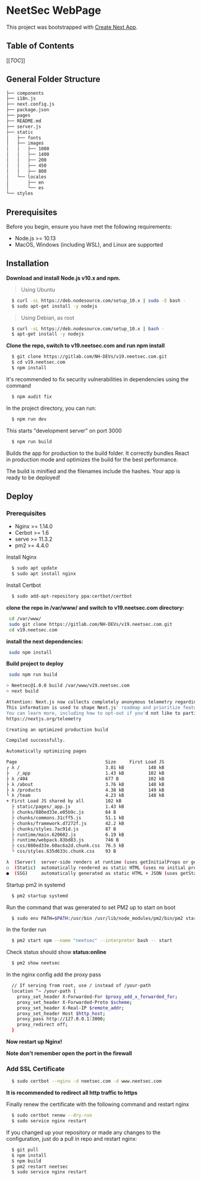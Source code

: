 # NeetSec WebPage

This project was bootstrapped with [Create Next App](https://github.com/vercel/next.js#readme).

## Table of Contents

[[_TOC_]] 

## General Folder Structure

```sh
├── components
├── i18n.js
├── next.config.js
├── package.json
├── pages
├── README.md
├── server.js
├── static
│   ├── fonts
│   ├── images
│   │   ├── 1000
│   │   ├── 1400
│   │   ├── 200
│   │   ├── 450
│   │   ├── 800
│   └── locales
│       ├── en
│       └── es
└── styles
```

## Prerequisites

Before you begin, ensure you have met the following requirements:

* Node.js >= 10.13
* MacOS, Windows (including WSL), and Linux are supported

## Installation

**Download and install Node.js v10.x and npm.**

> Using Ubuntu

```sh
  $ curl -sL https://deb.nodesource.com/setup_10.x | sudo -E bash -
  $ sudo apt-get install -y nodejs
```
> Using Debian, as root

```sh
  $ curl -sL https://deb.nodesource.com/setup_10.x | bash - 
  $ apt-get install -y nodejs
```

**Clone the repo, switch to v19.neetsec.com and run npm install**

```sh
  $ git clone https://gitlab.com/NH-DEVs/v19.neetsec.com.git
  $ cd v19.neetsec.com
  $ npm install
```

It's recommended to fix security vulnerabilities in dependencies using the command

```sh
  $ npm audit fix
```

In the project directory, you can run:

```sh
  $ npm run dev
```

This starts "development server" on port 3000

```sh
  $ npm run build
``` 

Builds the app for production to the build folder.
It correctly bundles React in production mode and optimizes the build for the best performance.

The build is minified and the filenames include the hashes.
Your app is ready to be deployed!

## Deploy

### Prerequisites

* Nginx >= 1.14.0
* Cerbot >= 1.6
* serve >= 11.3.2
* pm2 >= 4.4.0

Install Nginx 

```sh
  $ sudo apt update
  $ sudo apt install nginx
``` 

Install Certbot

```sh
  $ sudo add-apt-repository ppa:certbot/certbot
```

**clone the repo in /var/www/ and switch to v19.neetsec.com directory:**

```sh
 cd /var/www/
 sudo git clone https://gitlab.com/NH-DEVs/v19.neetsec.com.git
 cd v19.neetsec.com
```

**install the next dependencies:**

```sh
 sudo npm install
```

**Build project to deploy**

```sh
 sudo npm run build
```

```sh
> Neetsec@1.0.0 build /var/www/v19.neetsec.com
> next build

Attention: Next.js now collects completely anonymous telemetry regarding usage.
This information is used to shape Next.js' roadmap and prioritize features.
You can learn more, including how to opt-out if you'd not like to participate in this anonymous program, by visiting the following URL:
https://nextjs.org/telemetry

Creating an optimized production build  

Compiled successfully.

Automatically optimizing pages  

Page                                 Size     First Load JS
┌ λ /                                3.81 kB         148 kB
├   /_app                            1.43 kB         102 kB
├ λ /404                             677 B           102 kB
├ λ /about                           3.76 kB         148 kB
├ λ /products                        4.38 kB         149 kB
└ λ /team                            4.23 kB         148 kB
+ First Load JS shared by all        102 kB
  ├ static/pages/_app.js             1.43 kB
  ├ chunks/880ed33e.e05b9c.js        64 B
  ├ chunks/commons.31cff5.js         51.1 kB
  ├ chunks/framework.d7272f.js       42.2 kB
  ├ chunks/styles.7ac91d.js          87 B
  ├ runtime/main.620602.js           6.19 kB
  ├ runtime/webpack.83bd83.js        746 B
  ├ css/880ed33e.60ac6a2d.chunk.css  76.5 kB
  └ css/styles.635d633c.chunk.css    93 B

λ  (Server)  server-side renders at runtime (uses getInitialProps or getServerSideProps)
○  (Static)  automatically rendered as static HTML (uses no initial props)
●  (SSG)     automatically generated as static HTML + JSON (uses getStaticProps)
```

Startup pm2 in systemd 

```sh 
  $ pm2 startup systemd
```

Run the command that was generated to set PM2 up to start on boot

```sh 
  $ sudo env PATH=$PATH:/usr/bin /usr/lib/node_modules/pm2/bin/pm2 startup systemd -u your-username --hp /home/your-username
```

In the forder run 

```sh 
  $ pm2 start npm --name "neetsec" --interpreter bash -- start
```

Check status should show **status:online**

```sh 
  $ pm2 show neetsec
```

In the nginx config add the proxy pass

```sh
  // If serving from root, use / instead of /your-path
  location ^~ /your-path {
    proxy_set_header X-Forwarded-For $proxy_add_x_forwarded_for;
    proxy_set_header X-Forwarded-Proto $scheme;
    proxy_set_header X-Real-IP $remote_addr;
    proxy_set_header Host $http_host;
    proxy_pass http://127.0.0.1:3000;
    proxy_redirect off;
  }
```

**Now restart up Nginx!**

**Note don't remember open the port in the firewall**

### Add SSL Certificate

```sh
  $ sudo certbot --nginx -d neetsec.com -d www.neetsec.com
```

**It is recommended to redirect all http traffic to https**


Finally renew the certificate with the following command and restart nginx

```sh
  $ sudo certbot renew --dry-run
  $ sudo service nginx restart
```

If you changed up your repository or made any changes to the configuration, just do a pull in repo and restart nginx:

```sh
  $ git pull
  $ npm install 
  $ npm build
  $ pm2 restart neetsec
  $ sudo service nginx restart
```
